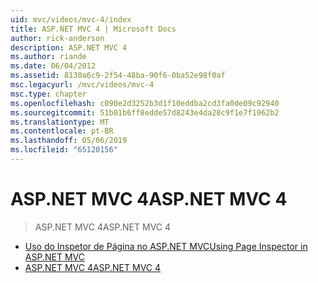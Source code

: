 ```yaml
---
uid: mvc/videos/mvc-4/index
title: ASP.NET MVC 4 | Microsoft Docs
author: rick-anderson
description: ASP.NET MVC 4
ms.author: riande
ms.date: 06/04/2012
ms.assetid: 8130a6c9-2f54-48ba-90f6-0ba52e98f0af
msc.legacyurl: /mvc/videos/mvc-4
msc.type: chapter
ms.openlocfilehash: c090e2d3252b3d1f10eddba2cd3fa0de09c92940
ms.sourcegitcommit: 51b01b6ff8edde57d8243e4da28c9f1e7f1962b2
ms.translationtype: MT
ms.contentlocale: pt-BR
ms.lasthandoff: 05/06/2019
ms.locfileid: "65120156"
---
```

# <a name="aspnet-mvc-4"></a><span data-ttu-id="e3669-103">ASP.NET MVC 4</span><span class="sxs-lookup"><span data-stu-id="e3669-103">ASP.NET MVC 4</span></span>

> <span data-ttu-id="e3669-104">ASP.NET MVC 4</span><span class="sxs-lookup"><span data-stu-id="e3669-104">ASP.NET MVC 4</span></span>

- [<span data-ttu-id="e3669-105">Uso do Inspetor de Página no ASP.NET MVC</span><span class="sxs-lookup"><span data-stu-id="e3669-105">Using Page Inspector in ASP.NET MVC</span></span>](using-page-inspector-in-aspnet-mvc.md)
- [<span data-ttu-id="e3669-106">ASP.NET MVC 4</span><span class="sxs-lookup"><span data-stu-id="e3669-106">ASP.NET MVC 4</span></span>](aspnet-mvc-4.md)
